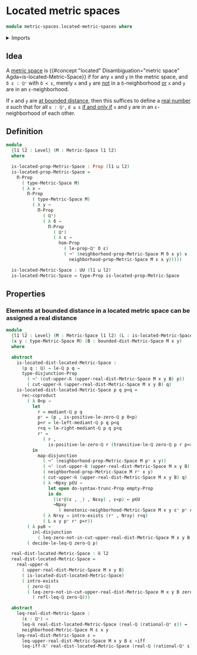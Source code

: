 # Located metric spaces

```agda
module metric-spaces.located-metric-spaces where
```

<details><summary>Imports</summary>

```agda
open import elementary-number-theory.inequality-rational-numbers
open import elementary-number-theory.positive-rational-numbers
open import elementary-number-theory.rational-numbers
open import elementary-number-theory.strict-inequality-rational-numbers

open import foundation.coproduct-types
open import foundation.dependent-pair-types
open import foundation.disjunction
open import foundation.empty-types
open import foundation.existential-quantification
open import foundation.function-types
open import foundation.functoriality-disjunction
open import foundation.logical-equivalences
open import foundation.negation
open import foundation.propositional-truncations
open import foundation.propositions
open import foundation.subtypes
open import foundation.universe-levels

open import metric-spaces.elements-at-bounded-distance-metric-spaces
open import metric-spaces.metric-spaces

open import real-numbers.dedekind-real-numbers
open import real-numbers.inequality-real-numbers
open import real-numbers.rational-real-numbers
open import real-numbers.real-numbers-from-upper-dedekind-real-numbers
open import real-numbers.upper-dedekind-real-numbers
```

</details>

## Idea

A [metric space](metric-spaces.metric-spaces.md) is
{{#concept "located" Disambiguation="metric space" Agda=is-located-Metric-Space}}
if for any `x` and `y` in the metric space, and `δ ε : ℚ⁺` with `δ < ε`, merely
`x` and `y` are [not](foundation.negation.md) in a `δ`-neighborhood
[or](foundation.disjunction.md) `x` and `y` are in an `ε`-neighborhood.

If `x` and `y` are
[at bounded distance](metric-spaces.elements-at-bounded-distance-metric-spaces.md),
then this suffices to define a
[real number](real-numbers.dedekind-real-numbers.md) `d` such that for all
`ε : ℚ⁺`, `d ≤ ε` [if and only if](foundation.logical-equivalences.md) `x` and
`y` are in an `ε`-neighborhood of each other.

## Definition

```agda
module _
  {l1 l2 : Level} (M : Metric-Space l1 l2)
  where

  is-located-prop-Metric-Space : Prop (l1 ⊔ l2)
  is-located-prop-Metric-Space =
    Π-Prop
      ( type-Metric-Space M)
      ( λ x →
        Π-Prop
          ( type-Metric-Space M)
          ( λ y →
            Π-Prop
              ( ℚ⁺)
              ( λ δ →
                Π-Prop
                  ( ℚ⁺)
                  ( λ ε →
                    hom-Prop
                      ( le-prop-ℚ⁺ δ ε)
                      ( ¬' (neighborhood-prop-Metric-Space M δ x y) ∨
                        neighborhood-prop-Metric-Space M ε x y)))))

  is-located-Metric-Space : UU (l1 ⊔ l2)
  is-located-Metric-Space = type-Prop is-located-prop-Metric-Space
```

## Properties

### Elements at bounded distance in a located metric space can be assigned a real distance

```agda
module _
  {l1 l2 : Level} (M : Metric-Space l1 l2) (L : is-located-Metric-Space M)
  (x y : type-Metric-Space M) (B : bounded-dist-Metric-Space M x y)
  where

  abstract
    is-located-dist-located-Metric-Space :
      (p q : ℚ) → le-ℚ p q →
      type-disjunction-Prop
        ( ¬' (cut-upper-ℝ (upper-real-dist-Metric-Space M x y B) p))
        ( cut-upper-ℝ (upper-real-dist-Metric-Space M x y B) q)
    is-located-dist-located-Metric-Space p q p<q =
      rec-coproduct
        ( λ 0<p →
          let
            r = mediant-ℚ p q
            p⁺ = (p , is-positive-le-zero-ℚ p 0<p)
            p<r = le-left-mediant-ℚ p q p<q
            r<q = le-right-mediant-ℚ p q p<q
            r⁺ =
              ( r ,
                is-positive-le-zero-ℚ r (transitive-le-ℚ zero-ℚ p r p<r 0<p))
          in
            map-disjunction
              ( ¬' (neighborhood-prop-Metric-Space M p⁺ x y))
              ( ¬' (cut-upper-ℝ (upper-real-dist-Metric-Space M x y B) p))
              ( neighborhood-prop-Metric-Space M r⁺ x y)
              ( cut-upper-ℝ (upper-real-dist-Metric-Space M x y B) q)
              ( λ ¬Npxy p∈U →
                let open do-syntax-trunc-Prop empty-Prop
                in do
                  ((ε⁺@(ε , _) , Nεxy) , ε<p) ← p∈U
                  ¬Npxy
                    ( monotonic-neighborhood-Metric-Space M x y ε⁺ p⁺ ε<p Nεxy))
              ( λ Nrxy → intro-exists (r⁺ , Nrxy) r<q)
              ( L x y p⁺ r⁺ p<r))
        ( λ p≤0 →
          inl-disjunction
            ( leq-zero-not-in-cut-upper-real-dist-Metric-Space M x y B p p≤0))
        ( decide-le-leq-ℚ zero-ℚ p)

  real-dist-located-Metric-Space : ℝ l2
  real-dist-located-Metric-Space =
    real-upper-ℝ
      ( upper-real-dist-Metric-Space M x y B)
      ( is-located-dist-located-Metric-Space)
      ( intro-exists
        ( zero-ℚ)
        ( leq-zero-not-in-cut-upper-real-dist-Metric-Space M x y B zero-ℚ
          ( refl-leq-ℚ zero-ℚ)))

  abstract
    leq-real-dist-Metric-Space :
      (ε : ℚ⁺) →
      leq-ℝ real-dist-located-Metric-Space (real-ℚ (rational-ℚ⁺ ε)) ↔
      neighborhood-Metric-Space M ε x y
    leq-real-dist-Metric-Space ε =
      leq-upper-real-dist-Metric-Space M x y B ε ∘iff
      leq-iff-ℝ' real-dist-located-Metric-Space (real-ℚ (rational-ℚ⁺ ε))
```
